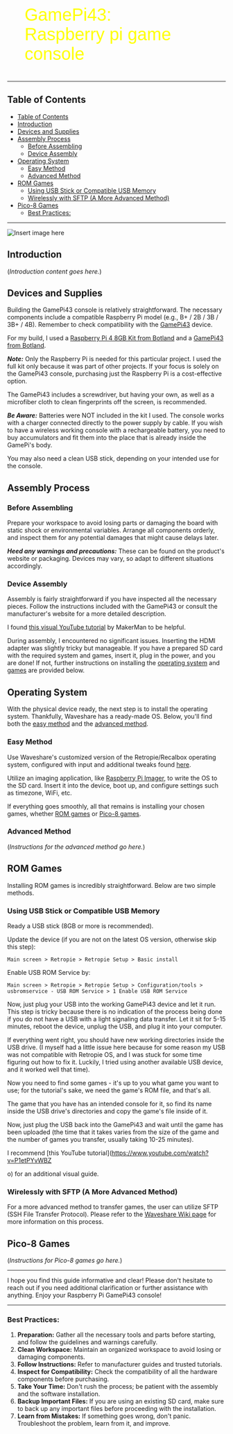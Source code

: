 <figure class="gpi">
<link href="https://fonts.cdnfonts.com/css/major-mono-display-2" rel="stylesheet">
                
  <figcaption>GamePi43:<br>Raspberry pi game console</figcaption>
  <style>
    @import url('https://fonts.cdnfonts.com/css/major-mono-display-2');
    .gpi {
      font-family:  'Major Mono Display', sans-serif;                                   
      font-size: 40px;
      color: yellow;
    }
  </style>
</figure>

---

## Table of Contents
- [Table of Contents](#table-of-contents)
- [Introduction](#introduction)
- [Devices and Supplies](#devices-and-supplies)
- [Assembly Process](#assembly-process)
  - [Before Assembling](#before-assembling)
  - [Device Assembly](#device-assembly)
- [Operating System](#operating-system)
  - [Easy Method](#easy-method)
  - [Advanced Method](#advanced-method)
- [ROM Games](#rom-games)
  - [Using USB Stick or Compatible USB Memory](#using-usb-stick-or-compatible-usb-memory)
  - [Wirelessly with SFTP (A More Advanced Method)](#wirelessly-with-sftp-a-more-advanced-method)
- [Pico-8 Games](#pico-8-games)
  - [Best Practices:](#best-practices)
---
![Insert image here](assets/gamepi43/img2.jpg)

## Introduction
(*Introduction content goes here.*)

## Devices and Supplies
Building the GamePi43 console is relatively straightforward. The necessary components include a compatible Raspberry Pi model (e.g., B+ / 2B / 3B / 3B+ / 4B). Remember to check compatibility with the [GamePi43](https://www.waveshare.com/wiki/GamePi43) device.

For my build, I used a [Raspberry Pi 4 8GB Kit from Botland]() and a [GamePi43 from Botland](https://botland.com.pl/gaming-pi-retro-pie-konsole/17598-gamepi43-zestaw-akcesoriow-do-budowy-konsoli-dla-raspberry-pi-b-2b-3b-3b-4b-waveshare-16967-5904422327965.html?cd=1050025856&ad=55008030609&kd=&gclid=Cj0KCQjwuZGnBhD1ARIsACxbAVi_yP_z9whvMxNqS_-G67z5Up9icvYHbGoLaR1e1NCGWmEW12LuSBYaAiQnEALw_wcB).

**_Note:_** Only the Raspberry Pi is needed for this particular project. I used the full kit only because it was part of other projects. If your focus is solely on the GamePi43 console, purchasing just the Raspberry Pi is a cost-effective option.

The GamePi43 includes a screwdriver, but having your own, as well as a microfiber cloth to clean fingerprints off the screen, is recommended.

**_Be Aware:_** Batteries were NOT included in the kit I used. The console works with a charger connected directly to the power supply by cable. If you wish to have a wireless working console with a rechargeable battery, you need to buy accumulators and fit them into the place that is already inside the GamePi's body.

You may also need a clean USB stick, depending on your intended use for the console.

## Assembly Process
### Before Assembling
Prepare your workspace to avoid losing parts or damaging the board with static shock or environmental variables. Arrange all components orderly, and inspect them for any potential damages that might cause delays later.

**_Heed any warnings and precautions:_** These can be found on the product's website or packaging. Devices may vary, so adapt to different situations accordingly.

### Device Assembly
Assembly is fairly straightforward if you have inspected all the necessary pieces. Follow the instructions included with the GamePi43 or consult the manufacturer's website for a more detailed description.

I found [this visual YouTube tutorial](https://www.youtube.com/watch?v=HrKpUuo6OUg&t=173s) by MakerMan to be helpful.

During assembly, I encountered no significant issues. Inserting the HDMI adapter was slightly tricky but manageable. If you have a prepared SD card with the required system and games, insert it, plug in the power, and you are done! If not, further instructions on installing the [operating system](#operating-system) and [games](#pico-8-games) are provided below.

## Operating System
With the physical device ready, the next step is to install the operating system. Thankfully, Waveshare has a ready-made OS. Below, you'll find both the [easy method](#easy-method) and the [advanced method](#advanced-method).

### Easy Method
Use Waveshare's customized version of the Retropie/Recalbox operating system, configured with input and additional tweaks found [here](https://www.waveshare.com/wiki/GamePi43).

Utilize an imaging application, like [Raspberry Pi Imager](https://www.raspberrypi.com/software/), to write the OS to the SD card. Insert it into the device, boot up, and configure settings such as timezone, WiFi, etc.

If everything goes smoothly, all that remains is installing your chosen games, whether [ROM games](#rom-games) or [Pico-8 games](#pico-8-games).

### Advanced Method
(*Instructions for the advanced method go here.*)

## ROM Games
Installing ROM games is incredibly straightforward. Below are two simple methods.

### Using USB Stick or Compatible USB Memory
Ready a USB stick (8GB or more is recommended).

Update the device (if you are not on the latest OS version, otherwise skip this step):
```
Main screen > Retropie > Retropie Setup > Basic install
```
Enable USB ROM Service by:
```
Main screen > Retropie > Retropie Setup > Configuration/tools > usbromservice - USB ROM Service > 1 Enable USB ROM Service
```

Now, just plug your USB into the working GamePi43 device and let it run. This step is tricky because there is no indication of the process being done if you do not have a USB with a light signaling data transfer. Let it sit for 5-15 minutes, reboot the device, unplug the USB, and plug it into your computer.

If everything went right, you should have new working directories inside the USB drive. (I myself had a little issue here because for some reason my USB was not compatible with Retropie OS, and I was stuck for some time figuring out how to fix it. Luckily, I tried using another available USB device, and it worked well that time).

Now you need to find some games - it's up to you what game you want to use; for the tutorial's sake, we need the game's ROM file, and that's all.

The game that you have has an intended console for it, so find its name inside the USB drive's directories and copy the game's file inside of it.

Now, just plug the USB back into the GamePi43 and wait until the game has been uploaded (the time that it takes varies from the size of the game and the number of games you transfer, usually taking 10-25 minutes).

I recommend [this YouTube tutorial](https://www.youtube.com/watch?v=P1etPYvWBZ

o) for an additional visual guide.

### Wirelessly with SFTP (A More Advanced Method)
For a more advanced method to transfer games, the user can utilize SFTP (SSH File Transfer Protocol). Please refer to the [Waveshare Wiki page](https://www.waveshare.com/wiki/GamePi43) for more information on this process.

## Pico-8 Games
(*Instructions for Pico-8 games go here.*)

---

I hope you find this guide informative and clear! Please don't hesitate to reach out if you need additional clarification or further assistance with anything. Enjoy your Raspberry Pi GamePi43 console!

---

### Best Practices:
1. **Preparation:** Gather all the necessary tools and parts before starting, and follow the guidelines and warnings carefully.
2. **Clean Workspace:** Maintain an organized workspace to avoid losing or damaging components.
3. **Follow Instructions:** Refer to manufacturer guides and trusted tutorials.
4. **Inspect for Compatibility:** Check the compatibility of all the hardware components before purchasing.
5. **Take Your Time:** Don't rush the process; be patient with the assembly and the software installation.
6. **Backup Important Files:** If you are using an existing SD card, make sure to back up any important files before proceeding with the installation.
7. **Learn from Mistakes:** If something goes wrong, don't panic. Troubleshoot the problem, learn from it, and improve.